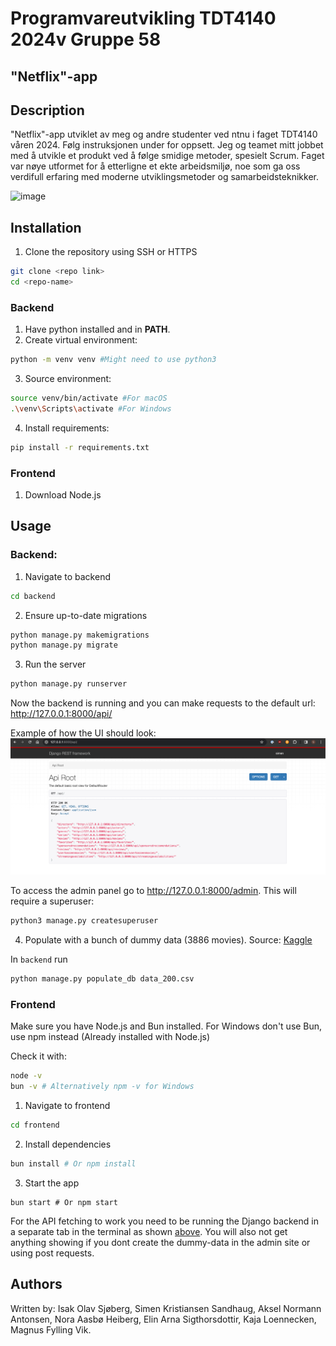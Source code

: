 # Programvareutvikling TDT4140 2024v Gruppe 58

## "Netflix"-app

## Description

"Netflix"-app utviklet av meg og andre studenter ved ntnu i faget TDT4140 våren 2024. Følg instruksjonen under for oppsett. Jeg og teamet mitt jobbet med å utvikle et produkt ved å følge smidige metoder, spesielt Scrum. Faget var nøye utformet for å etterligne et ekte arbeidsmiljø, noe som ga oss verdifull erfaring med moderne utviklingsmetoder og samarbeidsteknikker.


![image](https://github.com/user-attachments/assets/1e511f67-98d6-4f3b-81fc-167b1263d742)

## Installation

1. Clone the repository using SSH or HTTPS

```bash
git clone <repo link>
cd <repo-name>
```

### Backend

1. Have python installed and in **PATH**.
2. Create virtual environment:

```bash
python -m venv venv #Might need to use python3
```

3. Source environment:

```bash
source venv/bin/activate #For macOS
.\venv\Scripts\activate #For Windows
```

4. Install requirements:

```bash
pip install -r requirements.txt
```

### Frontend

1. Download Node.js

## Usage

### Backend:

1. Navigate to backend

```bash
cd backend
```

2. Ensure up-to-date migrations

```bash
python manage.py makemigrations
python manage.py migrate
```

3. Run the server

```bash
python manage.py runserver
```

Now the backend is running and you can make requests to the default url: http://127.0.0.1:8000/api/

Example of how the UI should look:
![Example of how the API UI should look](images/image.png)

To access the admin panel go to http://127.0.0.1:8000/admin. This will require a superuser:

```bash
python3 manage.py createsuperuser
```

4. Populate with a bunch of dummy data (3886 movies). Source: [Kaggle](https://www.kaggle.com/code/kerneler/starter-movie-dataset-8742e7a3-6/input)

In `backend` run

```bash
python manage.py populate_db data_200.csv
```

### Frontend

Make sure you have Node.js and Bun installed. For Windows don't use Bun, use npm instead (Already installed with Node.js)

Check it with:

```bash
node -v
bun -v # Alternatively npm -v for Windows
```

1. Navigate to frontend

```bash
cd frontend
```

2. Install dependencies

```bash
bun install # Or npm install
```

3. Start the app

```
bun start # Or npm start
```

For the API fetching to work you need to be running the Django backend in a separate tab in the terminal as shown [above](#backend-1). You will also not get anything showing if you dont create the dummy-data in the admin site or using post requests.

## Authors

Written by:
Isak Olav Sjøberg, Simen Kristiansen Sandhaug, Aksel Normann Antonsen, Nora Aasbø Heiberg, Elin Arna Sigthorsdottir, Kaja Loennecken, Magnus Fylling Vik.
